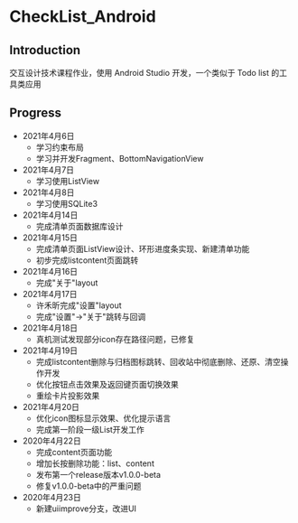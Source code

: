 # CheckList_Android

## Introduction
交互设计技术课程作业，使用 Android Studio 开发，一个类似于 Todo list 的工具类应用

## Progress
-  2021年4月6日
   -  学习约束布局
   -  学习并开发Fragment、BottomNavigationView
-  2021年4月7日
   -  学习使用ListView
-  2021年4月8日
   -  学习使用SQLite3
-  2021年4月14日
   -  完成清单页面数据库设计
-  2021年4月15日
   -  完成清单页面ListView设计、环形进度条实现、新建清单功能
   -  初步完成listcontent页面跳转
-  2021年4月16日
   -  完成"关于"layout
-  2021年4月17日
   -  许禾昕完成"设置"layout
   -  完成"设置"->"关于"跳转与回调
-  2021年4月18日
   -  真机测试发现部分icon存在路径问题，已修复
-  2021年4月19日
   -  完成listcontent删除与归档图标跳转、回收站中彻底删除、还原、清空操作开发
   -  优化按钮点击效果及返回键页面切换效果
   -  重绘卡片投影效果
-  2021年4月20日
   -  优化icon图标显示效果、优化提示语言
   -  完成第一阶段一级List开发工作
-  2020年4月22日
   -  完成content页面功能
   -  增加长按删除功能：list、content
   -  发布第一个release版本v1.0.0-beta
   -  修复v1.0.0-beta中的严重问题
-  2020年4月23日
   -  新建uiimprove分支，改进UI
